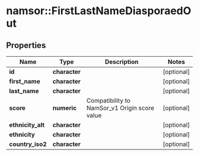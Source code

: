 # namsor::FirstLastNameDiasporaedOut

## Properties
Name | Type | Description | Notes
------------ | ------------- | ------------- | -------------
**id** | **character** |  | [optional] 
**first_name** | **character** |  | [optional] 
**last_name** | **character** |  | [optional] 
**score** | **numeric** | Compatibility to NamSor_v1 Origin score value | [optional] 
**ethnicity_alt** | **character** |  | [optional] 
**ethnicity** | **character** |  | [optional] 
**country_iso2** | **character** |  | [optional] 


